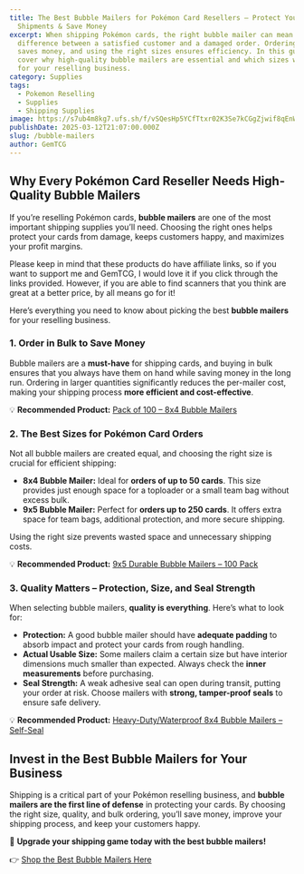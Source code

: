 ```yaml
---
title: The Best Bubble Mailers for Pokémon Card Resellers – Protect Your
  Shipments & Save Money
excerpt: When shipping Pokémon cards, the right bubble mailer can mean the
  difference between a satisfied customer and a damaged order. Ordering in bulk
  saves money, and using the right sizes ensures efficiency. In this guide, I'll
  cover why high-quality bubble mailers are essential and which sizes work best
  for your reselling business.
category: Supplies
tags:
  - Pokemon Reselling
  - Supplies
  - Shipping Supplies
image: https://s7ub4m8kg7.ufs.sh/f/vSQesHp5YCfTtxr02K3Se7kCGgZjwif8qEnWVNxsOpvbHlta
publishDate: 2025-03-12T21:07:00.000Z
slug: /bubble-mailers
author: GemTCG
---
```

## Why Every Pokémon Card Reseller Needs High-Quality Bubble Mailers

If you’re reselling Pokémon cards, **bubble mailers** are one of the most important shipping supplies you’ll need. Choosing the right ones helps protect your cards from damage, keeps customers happy, and maximizes your profit margins.

Please keep in mind that these products do have affiliate links, so if you want to support me and GemTCG, I would love it if you click through the links provided. However, if you are able to find scanners that you think are great at a better price, by all means go for it!

Here’s everything you need to know about picking the best **bubble mailers** for your reselling business.

### 1. **Order in Bulk to Save Money**

Bubble mailers are a **must-have** for shipping cards, and buying in bulk ensures that you always have them on hand while saving money in the long run. Ordering in larger quantities significantly reduces the per-mailer cost, making your shipping process **more efficient and cost-effective**.

💡 **Recommended Product:** [Pack of 100 – 8x4 Bubble Mailers](https://ebay.us/ZCn0tB)

### 2. **The Best Sizes for Pokémon Card Orders**

Not all bubble mailers are created equal, and choosing the right size is crucial for efficient shipping:

* **8x4 Bubble Mailer:** Ideal for **orders of up to 50 cards**. This size provides just enough space for a toploader or a small team bag without excess bulk.
* **9x5 Bubble Mailer:** Perfect for **orders up to 250 cards**. It offers extra space for team bags, additional protection, and more secure shipping.

Using the right size prevents wasted space and unnecessary shipping costs.

💡 **Recommended Product:** [9x5 Durable Bubble Mailers – 100 Pack](https://ebay.us/uGZKc0)

### 3. **Quality Matters – Protection, Size, and Seal Strength**

When selecting bubble mailers, **quality is everything**. Here’s what to look for:

* **Protection:** A good bubble mailer should have **adequate padding** to absorb impact and protect your cards from rough handling.
* **Actual Usable Size:** Some mailers claim a certain size but have interior dimensions much smaller than expected. Always check the **inner measurements** before purchasing.
* **Seal Strength:** A weak adhesive seal can open during transit, putting your order at risk. Choose mailers with **strong, tamper-proof seals** to ensure safe delivery.

💡 **Recommended Product:** [Heavy-Duty/Waterproof 8x4 Bubble Mailers – Self-Seal](https://amzn.to/420IcLg)

## Invest in the Best Bubble Mailers for Your Business

Shipping is a critical part of your Pokémon reselling business, and **bubble mailers are the first line of defense** in protecting your cards. By choosing the right size, quality, and bulk ordering, you’ll save money, improve your shipping process, and keep your customers happy.

🚀 **Upgrade your shipping game today with the best bubble mailers!**

👉 [Shop the Best Bubble Mailers Here](https://amzn.to/420IcLg)
